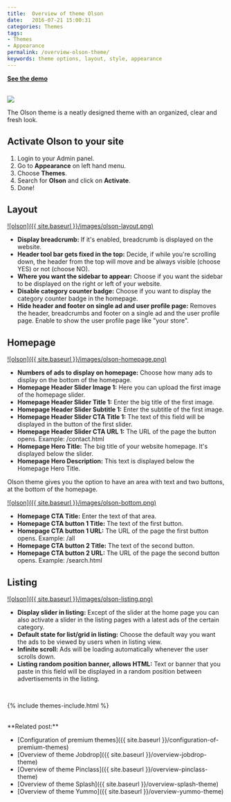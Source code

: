 ```yaml
---
title:  Overview of theme Olson
date:   2016-07-21 15:00:31
categories: Themes
tags:
- Themes
- Appearance
permalink: /overview-olson-theme/
keywords: theme options, layout, style, appearance
---
```

<a href="https://yclas.com/domain/demo?theme=olson"><strong>See the demo <i class="fa fa-arrow-right" aria-hidden="true"></i>
</strong></a>
<br><br>

<a href="//cdn.yclas.com/images/cms/1501561437.adult-olson.png" class="thumbnail gallery-item" data-gallery>
<img src="//cdn.yclas.com/images/cms/1501561437.adult-olson.png">
</a>

The Olson theme is a neatly designed theme with an organized, clear and fresh look.


## Activate Olson to your site

1. Login to your Admin panel.
2. Go to **Appearance** on left hand menu.
3. Choose **Themes**.
4. Search for **Olson** and click on **Activate**.
5. Done!

## Layout

<a href="{{ site.baseurl }}/images/olson-layout.png" class="thumbnail gallery-item" data-gallery>
![olson]({{ site.baseurl }}/images/olson-layout.png)
</a>

+ **Display breadcrumb:** If it's enabled, breadcrumb is displayed on the website.
+ **Header tool bar gets fixed in the top:** Decide, if while  you're scrolling down, the header from the top will move and be always visible (choose YES) or not (choose NO).
+ **Where you want the sidebar to appear:** Choose if you want the sidebar to be displayed on the right or left of your website.
+ **Disable category counter badge:** Choose if you want to display the category counter badge in the homepage.
+ **Hide header and footer on single ad and user profile page:** Removes the header, breadcrumbs and footer on a single ad and the user profile page. Enable to show the user profile page like "your store".


## Homepage

<a href="{{ site.baseurl }}/images/olson-homepage.png" class="thumbnail gallery-item" data-gallery>
![olson]({{ site.baseurl }}/images/olson-homepage.png)
</a>

+ **Numbers of ads to display on homepage:** Choose how many ads to display on the bottom of the homepage.
+ **Homepage Header Slider Image 1:** Here you can upload the first image of the homepage slider.
+ **Homepage Header Slider Title 1:** Enter the big title of the first image.
+ **Homepage Header Slider Subtitle 1:** Enter the subtitle of the first image.
+ **Homepage Header Slider CTA Title 1:** The text of this field will be displayed in the button of the first slider.
+ **Homepage Header Slider CTA URL 1:** The URL of the page the button opens. Example: /contact.html
+ **Homepage Hero Title:** The big title of your website homepage. It's displayed below the slider.
+ **Homepage Hero Description:** This text is displayed below the Homepage Hero Title.

Olson theme gives you the option to have an area with text and two buttons, at the bottom of the homepage.

<a href="{{ site.baseurl }}/images/olson-bottom.png" class="thumbnail gallery-item" data-gallery>
![olson]({{ site.baseurl }}/images/olson-bottom.png)
</a>

+ **Homepage CTA Title:** Enter the text of that area.
+ **Homepage CTA button 1 Title:** The text of the first button.
+ **Homepage CTA button 1 URL:** The URL of the page the first button opens. Example: /all
+ **Homepage CTA button 2 Title:** The text of the second button.
+ **Homepage CTA button 2 URL:** The URL of the page the second button opens. Example: /search.html


## Listing

<a href="{{ site.baseurl }}/images/olson-listing.png" class="thumbnail gallery-item" data-gallery>
![olson]({{ site.baseurl }}/images/olson-listing.png)
</a>

+ **Display slider in listing:** Except of the slider at the home page you can also activate a slider in the listing pages with a latest ads of the certain category.
+ **Default state for list/grid in listing:** Choose the default way you want the ads to be viewed by users when in listing view.
+ **Infinite scroll:** Ads will be loading automatically whenever the user scrolls down.
+ **Listing random position banner, allows HTML:** Text or banner that you paste in this field will be displayed in a random position between advertisements in the listing.

<br>

{% include themes-include.html %}

<br>
**Related post:**

* [Configuration of premium themes]({{ site.baseurl }}/configuration-of-premium-themes)
* [Overview of theme Jobdrop]({{ site.baseurl }}/overview-jobdrop-theme)
* [Overview of theme Pinclass]({{ site.baseurl }}/overview-pinclass-theme)
* [Overview of theme Splash]({{ site.baseurl }}/overview-splash-theme)
* [Overview of theme Yummo]({{ site.baseurl }}/overview-yummo-theme)
